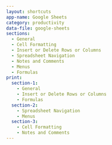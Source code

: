 ```yaml
---
layout: shortcuts
app-name: Google Sheets
category: productivity
data-file: google-sheets
sections:
  - General
  - Cell Formatting
  - Insert or Delete Rows or Columns
  - Spreadsheet Navigation
  - Notes and Comments
  - Menus
  - Formulas
print:
  section-1:
    - General
    - Insert or Delete Rows or Columns
    - Formulas
  section-2:
    - Spreadsheet Navigation
    - Menus
  section-3:
    - Cell Formatting
    - Notes and Comments
---
```

